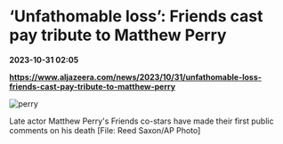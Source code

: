 # ‘Unfathomable loss’: Friends cast pay tribute to Matthew Perry

**2023-10-31 02:05**

**https://www.aljazeera.com/news/2023/10/31/unfathomable-loss-friends-cast-pay-tribute-to-matthew-perry**

![perry](https://www.aljazeera.com/wp-content/uploads/2023/10/AP23302037195544-1698712370.jpg?resize=770%2C513&quality=80)

Late actor Matthew Perry's Friends co-stars have made their first public comments on his death \[File: Reed Saxon/AP Photo\]